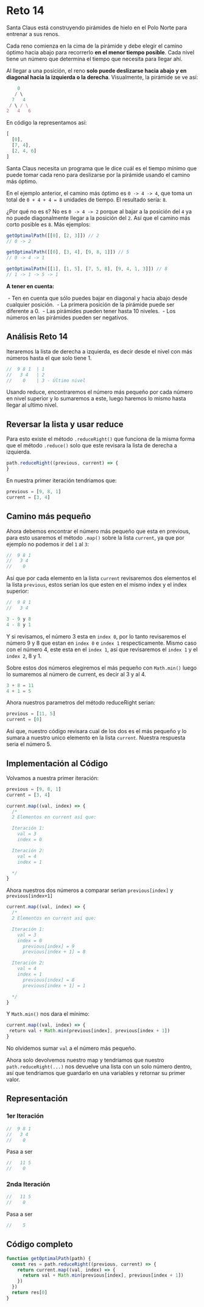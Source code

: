 # Reto 14

Santa Claus está construyendo pirámides de hielo en el Polo Norte para entrenar a sus renos.

Cada reno comienza en la cima de la pirámide y debe elegir el camino óptimo hacia abajo para recorrerlo **en el menor tiempo posible**. Cada nivel tiene un número que determina el tiempo que necesita para llegar ahí.

Al llegar a una posición, el reno **solo puede deslizarse hacia abajo y en diagonal hacia la izquierda o la derecha**. Visualmente, la pirámide se ve así:

```js
    0
   / \
  7   4
 / \ / \
2   4   6
```

En código la representamos así:

```js
[
  [0],
  [7, 4],
  [2, 4, 6]
]
```

Santa Claus necesita un programa que le dice cuál es el tiempo mínimo que puede tomar cada reno para deslizarse por la pirámide usando el camino más óptimo.

En el ejemplo anterior, el camino más óptimo es `0 -> 4 -> 4`, que toma un total de `0 + 4 + 4 = 8` unidades de tiempo. El resultado sería: `8`.

¿Por qué no es `6`? No es `0 -> 4 -> 2` porque al bajar a la posición del `4` ya no puede diagonalmente llegar a la posición del `2`. Así que el camino más corto posible es `8`. Más ejemplos:

```js
getOptimalPath([[0], [2, 3]]) // 2
// 0 -> 2

getOptimalPath([[0], [3, 4], [9, 8, 1]]) // 5
// 0 -> 4 -> 1

getOptimalPath([[1], [1, 5], [7, 5, 8], [9, 4, 1, 3]]) // 8
// 1 -> 1 -> 5 -> 1
```

**A tener en cuenta:**

 - Ten en cuenta que sólo puedes bajar en diagonal y hacia abajo desde cualquier posición.
 - La primera posición de la pirámide puede ser diferente a 0.
 - Las pirámides pueden tener hasta 10 niveles.
 - Los números en las pirámides pueden ser negativos.

## Análisis Reto 14

Iteraremos la lista de derecha a izquierda, es decir desde el nivel con más números hasta el que solo tiene 1.

```js
//  9 8 1  | 1
//   3 4   | 2
//    0    | 3 - Último nivel
```

Usando reduce, encontraremos el número más pequeño por cada número en nivel superior y lo sumaremos a este, luego haremos lo mismo hasta llegar al ultimo nivel.


## Reversar la lista y usar reduce

Para esto existe el método `.reduceRight()` que funciona de la misma forma que el método `.reduce()` solo que este revisara la lista de derecha a izquierda.

```js
path.reduceRight((previous, current) => {
}
```

En nuestra primer iteración tendriamos que:

```js
previous = [9, 8, 1]
current = [3, 4]
```

## Camino más pequeño

Ahora debemos encontrar el número más pequeño que esta en previous, para esto usaremos el método `.map()` sobre la lista `current`, ya que por ejemplo no podemos ir del `1` al `3`:

```js
//  9 8 1
//   3 4
//    0
```

Así que por cada elemento en la lista `current` revisaremos dos elementos el la lista `previous`, estos serian los que esten en el mismo index y el index superior:

```js
//  9 8 1
//   3 4

3 - 9 y 8
4 - 8 y 1

```

Y si revisamos, el número 3 esta en `index 0`, por lo tanto revisaremos el número 9 y 8 que estan en `index 0` e `index 1` respecticamente. Mismo caso con el número 4, este esta en el `index 1`, así que revisaremos el `index 1` y el `index 2`, 8 y 1.

Sobre estos dos números elegiremos el más pequeño con `Math.min()` luego lo sumaremos al número de current, es decir al 3 y al 4.

```js
3 + 8 = 11
4 + 1 = 5
```

Ahora nuestros parametros del método reduceRight serian:

```js
previous = [11, 5]
current = [0]
```

Así que, nuestro código revisara cual de los dos es el más pequeño y lo sumara a nuestro unico elemento en la lista `current`. Nuestra respuesta seria el número 5.

## Implementación al Código

Volvamos a nuestra primer iteración:

```js
previous = [9, 8, 1]
current = [3, 4]
```

```js
current.map((val, index) => {
  /*
  2 Elementos en current así que:

  Iteración 1:
    val = 3
    index = 0

  Iteración 2:
    val = 4
    index = 1

  */
}
```

Ahora nuestros dos números a comparar serian `previous[index]` y `previous[index+1]`

```js
current.map((val, index) => {
  /*
  2 Elementos en current así que:

  Iteración 1:
    val = 3
    index = 0
      previous[index] = 9
      previous[index + 1] = 8

  Iteración 2:
    val = 4
    index = 1
      previous[index] = 8
      previous[index + 1] = 1

  */
}
```

Y `Math.min()` nos dara el mínimo:

```js
current.map((val, index) => {
 return val + Math.min(previous[index], previous[index + 1])
}
```

No olvidemos sumar `val` a el número más pequeño.

Ahora solo devolvemos nuestro map y tendriamos que nuestro `path.reduceRight(...)` nos devuelve una lista con un solo número dentro, así que tendriamos que guardarlo en una variables y retornar su primer valor.

## Representación

### 1er Iteración

```js
//  9 8 1
//   3 4
//    0
```

Pasa a ser

```js
//   11 5
//    0
```

### 2nda Iteración

```js
//   11 5
//    0
```

Pasa a ser

```js
//    5
```

## Código completo

```js
function getOptimalPath(path) {
  const res = path.reduceRight((previous, current) => {
    return current.map((val, index) => {
      return val + Math.min(previous[index], previous[index + 1])
    })
  })
  return res[0]
}
```